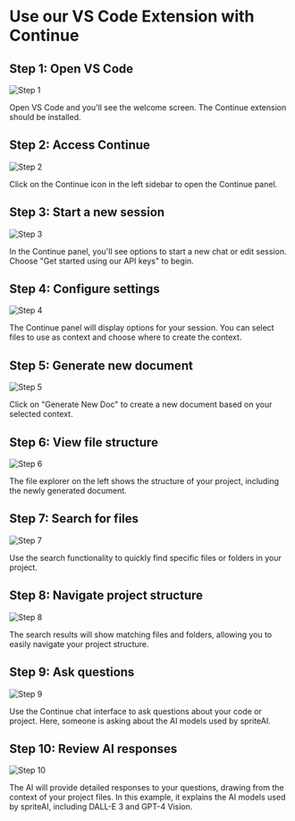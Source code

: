 

  # Use our VS Code Extension with Continue

## Step 1: Open VS Code
![Step 1](/img/use_our_vs_code_extension_with_continue/step_1.png)

Open VS Code and you'll see the welcome screen. The Continue extension should be installed.

## Step 2: Access Continue
![Step 2](/img/use_our_vs_code_extension_with_continue/step_2.png)

Click on the Continue icon in the left sidebar to open the Continue panel.

## Step 3: Start a new session
![Step 3](/img/use_our_vs_code_extension_with_continue/step_3.png)

In the Continue panel, you'll see options to start a new chat or edit session. Choose "Get started using our API keys" to begin.

## Step 4: Configure settings
![Step 4](/img/use_our_vs_code_extension_with_continue/step_4.png)

The Continue panel will display options for your session. You can select files to use as context and choose where to create the context.

## Step 5: Generate new document
![Step 5](/img/use_our_vs_code_extension_with_continue/step_5.png)

Click on "Generate New Doc" to create a new document based on your selected context.

## Step 6: View file structure
![Step 6](/img/use_our_vs_code_extension_with_continue/step_6.png)

The file explorer on the left shows the structure of your project, including the newly generated document.

## Step 7: Search for files
![Step 7](/img/use_our_vs_code_extension_with_continue/step_7.png)

Use the search functionality to quickly find specific files or folders in your project.

## Step 8: Navigate project structure
![Step 8](/img/use_our_vs_code_extension_with_continue/step_8.png)

The search results will show matching files and folders, allowing you to easily navigate your project structure.

## Step 9: Ask questions
![Step 9](/img/use_our_vs_code_extension_with_continue/step_10.png)

Use the Continue chat interface to ask questions about your code or project. Here, someone is asking about the AI models used by spriteAI.

## Step 10: Review AI responses
![Step 10](/img/use_our_vs_code_extension_with_continue/step_14.png)

The AI will provide detailed responses to your questions, drawing from the context of your project files. In this example, it explains the AI models used by spriteAI, including DALL-E 3 and GPT-4 Vision.

  